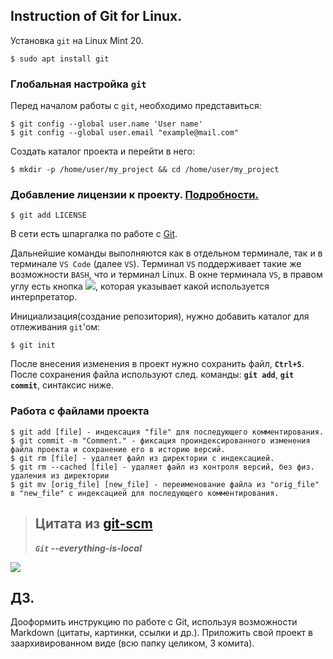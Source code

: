 ## Instruction of Git for Linux.

Установка `git` на Linux Mint 20.

    $ sudo apt install git

### Глобальная настройка `git`
Перед началом работы с `git`, необходимо представиться:

    $ git config --global user.name 'User name'
    $ git config --global user.email "example@mail.com"

Создать каталог проекта и перейти в него:

    $ mkdir -p /home/user/my_project && cd /home/user/my_project

### Добавление лицензии к проекту. [Подробности.](https://docs.github.com/en/communities/setting-up-your-project-for-healthy-contributions/adding-a-license-to-a-repository)

    $ git add LICENSE
В сети есть шпаргалка по работе с [Git](https://training.github.com/downloads/ru/github-git-cheat-sheet/).

Дальнейшие команды выполняются как в отдельном терминале, так и в терминале `VS Code` (далее `VS`). Терминал `VS` поддерживает такие же возможности `BASH`, что и терминал Linux. В окне терминала `VS`, в правом углу  есть кнопка ![](submit_bash.png), которая указывает какой используется интерпретатор.

Инициализация(создание репозитория), нужно добавить каталог для отлеживания `git`'ом:

    $ git init

После внесения изменения в проект нужно сохранить файл, **`Ctrl+S`**. 
После сохранения файла используют след. команды: **`git add`**, **`git commit`**, синтаксис ниже.

### Работа с файлами проекта

    $ git add [file] - индексация "file" для последующего комментирования. 
    $ git commit -m "Comment." - фиксация проиндексированного изменения файла проекта и сохранение его в историю версий.
    $ git rm [file] - удаляет файл из директории с индексацией.
    $ git rm --cached [file] - удаляет файл из контроля версий, без физ. удаления из директории
    $ git mv [orig_file] [new_file] - переименование файла из "orig_file" в "new_file" c индексацией для последующего комментирования.

> ## Цитата из [git-scm](https://git-scm.com/ "Всё рядом")
> **_`Git` --everything-is-local_**

![](to-bee-continued_250px.jpg)

## ДЗ.
Дооформить инструкцию по работе с Git, используя возможности Markdown (цитаты, картинки, ссылки и др.). Приложить свой проект в заархивированном виде (всю папку целиком, 3 комита).
